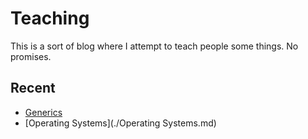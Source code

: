 # Teaching

This is a sort of blog where I attempt to teach people some things. No promises.

## Recent
 - [Generics](./Generics.md)
 - [Operating Systems](./Operating Systems.md)
